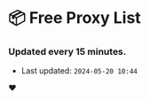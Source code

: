# :package: Free Proxy List
### Updated every 15 minutes.

- Last updated: `2024-05-20 10:44`

:heart:
